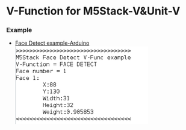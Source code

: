 # V-Function for M5Stack-V&Unit-V



### Example
* [Face Detect example-Arduino](https://github.com/m5stack/Vfunction/blob/master/Arduino-examples/01-FaceDetect-Fire-PortC_Serial2/01-FaceDetect-Fire-PortC_Serial2.ino)
<br>![face detect result](https://github.com/m5stack/Vfunction/blob/master/Arduino-examples/01-FaceDetect-Fire-PortC_Serial2/result.png)

